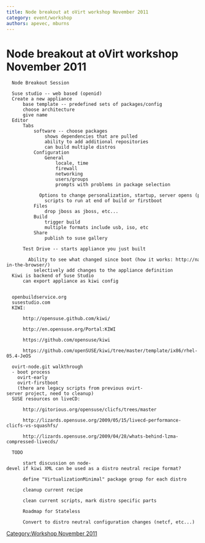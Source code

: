```yaml
---
title: Node breakout at oVirt workshop November 2011
category: event/workshop
authors: apevec, mburns
---
```


# Node breakout at oVirt workshop November 2011


      Node Breakout Session

      Suse studio -- web based (openid)
      Create a new appliance
          base template -- predefined sets of packages/config
          choose architecture
          give name
      Editor
          Tabs
              software -- choose packages
                  shows dependencies that are pulled
                  ability to add additional repositories
                  can build multiple distros
              Configuration
                  General
                      locale, time
                      firewall
                      networking
                      users/groups
                      prompts with problems in package selection
                  Options to change personalization, startup, server opens (postgres), desktop, appliance configuration, lvm
                  scripts to run at end of build or firstboot
              Files
                  drop jboss as jboss, etc...
              Build
                  trigger build
                  multiple formats include usb, iso, etc
              Share 
                  publish to suse gallery
                  
          Test Drive -- starts appliance you just built
              Ability to see what changed since boot (how it works: http://nat.org/blog/2009/07/linux-in-the-browser/)
              selectively add changes to the appliance definition
      Kiwi is backend of Suse Studio
          can export appliance as kiwi config
          
          
      openbuildservice.org
      susestudio.com
      KIWI: 

          http://opensuse.github.com/kiwi/

          http://en.opensuse.org/Portal:KIWI

          https://github.com/opensuse/kiwi

          https://github.com/openSUSE/kiwi/tree/master/template/ix86/rhel-05.4-JeOS

      ovirt-node.git walkthrough
      - boot process
        ovirt-early
        ovirt-firstboot
        (there are legacy scripts from previous ovirt-server project, need to cleanup)
      SUSE resources on liveCD:

          http://gitorious.org/opensuse/clicfs/trees/master

          http://lizards.opensuse.org/2009/05/15/livecd-performance-clicfs-vs-squashfs/

          http://lizards.opensuse.org/2009/04/28/whats-behind-lzma-compressed-livecds/

      TODO

          start discussion on node-devel if kiwi XML can be used as a distro neutral recipe format?

          define "VirtualizationMinimal" package group for each distro

          cleanup current recipe

          clean current scripts, mark distro specific parts

          Roadmap for Stateless

          Convert to distro neutral configuration changes (netcf, etc...)

[Category:Workshop November 2011](/community/events/archives/workshop/workshop-november-2011/)
